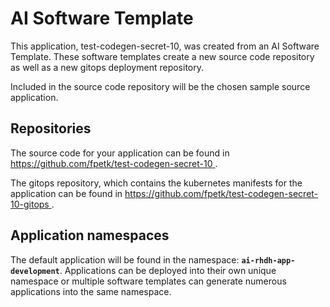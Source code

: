 # AI Software Template

This application, test-codegen-secret-10, was created from an AI Software Template. These software templates create a new source code repository as well as a new gitops deployment repository.

Included in the source code repository will be the chosen sample source application.

## Repositories

The source code for your application can be found in [https://github.com/fpetk/test-codegen-secret-10 ](https://github.com/fpetk/test-codegen-secret-10 ).
 
The gitops repository, which contains the kubernetes manifests for the application can be found in 
[https://github.com/fpetk/test-codegen-secret-10-gitops ](https://github.com/fpetk/test-codegen-secret-10-gitops ). 

## Application namespaces 

The default application will be found in the namespace: **`ai-rhdh-app-development`**. Applications can be deployed into their own unique namespace or multiple software templates can generate numerous applications into the same namespace.